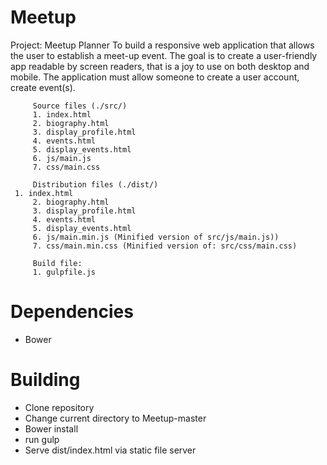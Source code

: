 # Meetup
Project: Meetup Planner
         To build a responsive web application that allows the user to establish a meet-up event. The goal is to create a user-friendly app readable by screen readers, that is a joy to use on both desktop and mobile. The application must allow someone to create a user account, create event(s).
         
         Source files (./src/)
         1. index.html
         2. biography.html
         3. display_profile.html
         4. events.html
         5. display_events.html
         6. js/main.js
         7. css/main.css 

         Distribution files (./dist/)
	 1. index.html
         2. biography.html
         3. display_profile.html
         4. events.html
         5. display_events.html
         6. js/main.min.js (Minified version of src/js/main.js))
         7. css/main.min.css (Minified version of: src/css/main.css)
         
         Build file:
         1. gulpfile.js
                  
         
# Dependencies
* Bower

# Building
* Clone repository
* Change current directory to  Meetup-master
* Bower install
* run gulp
* Serve dist/index.html via static file server
